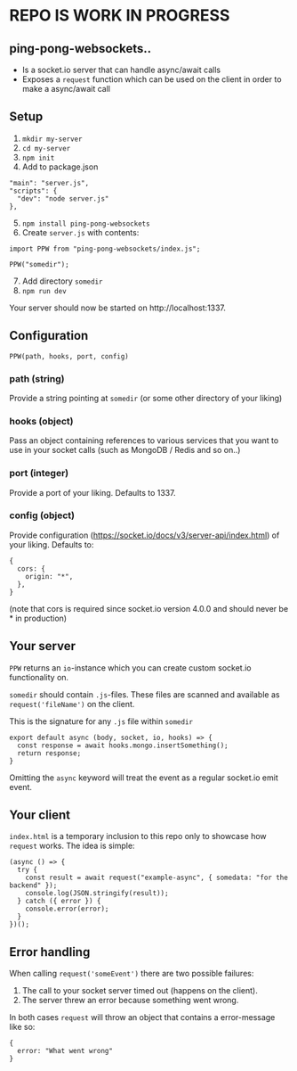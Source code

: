 # REPO IS WORK IN PROGRESS

## ping-pong-websockets..

- Is a socket.io server that can handle async/await calls
- Exposes a `request` function which can be used on the client in order to make a async/await call

## Setup

1. `mkdir my-server`
2. `cd my-server`
3. `npm init`
4. Add to package.json

```
"main": "server.js",
"scripts": {
  "dev": "node server.js"
},
```

5. `npm install ping-pong-websockets`
6. Create `server.js` with contents:

```
import PPW from "ping-pong-websockets/index.js";

PPW("somedir");
```

7. Add directory `somedir`
8. `npm run dev`

Your server should now be started on http://localhost:1337.

## Configuration

`PPW(path, hooks, port, config)`

### path (string)

Provide a string pointing at `somedir` (or some other directory of your liking)

### hooks (object)

Pass an object containing references to various services that you want to use in your socket calls (such as MongoDB / Redis and so on..)

### port (integer)

Provide a port of your liking. Defaults to 1337.

### config (object)

Provide configuration (https://socket.io/docs/v3/server-api/index.html) of your liking. Defaults to:

```
{
  cors: {
    origin: "*",
  },
}
```

(note that cors is required since socket.io version 4.0.0 and should never be \* in production)

## Your server

`PPW` returns an `io`-instance which you can create custom socket.io functionality on.

`somedir` should contain `.js`-files. These files are scanned and available as `request('fileName')` on the client.

This is the signature for any `.js` file within `somedir`

```
export default async (body, socket, io, hooks) => {
  const response = await hooks.mongo.insertSomething();
  return response;
}
```

Omitting the `async` keyword will treat the event as a regular socket.io emit event.

## Your client

`index.html` is a temporary inclusion to this repo only to showcase how `request` works. The idea is simple:

```
(async () => {
  try {
    const result = await request("example-async", { somedata: "for the backend" });
    console.log(JSON.stringify(result));
  } catch ({ error }) {
    console.error(error);
  }
})();
```

## Error handling

When calling `request('someEvent')` there are two possible failures:

1. The call to your socket server timed out (happens on the client).
2. The server threw an error because something went wrong.

In both cases `request` will throw an object that contains a error-message like so:

```
{
  error: "What went wrong"
}
```
